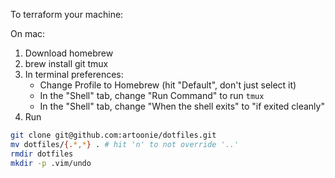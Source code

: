 To terraform your machine:

On mac:

1. Download homebrew
2. brew install git tmux
2. In terminal preferences:
    - Change Profile to Homebrew (hit "Default", don't just select it) 
    - In the "Shell" tab, change "Run Command" to run `tmux`
    - In the "Shell" tab, change "When the shell exits" to "if exited cleanly"
3. Run 

```bash
git clone git@github.com:artoonie/dotfiles.git
mv dotfiles/{.*,*} . # hit 'n' to not override '..'
rmdir dotfiles
mkdir -p .vim/undo
```
